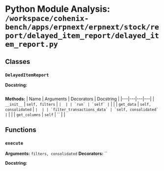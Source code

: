 # Python Module Analysis: `/workspace/cohenix-bench/apps/erpnext/erpnext/stock/report/delayed_item_report/delayed_item_report.py`

## Classes

### `DelayedItemReport`


**Docstring:**
```

```

**Methods:**
| Name | Arguments | Decorators | Docstring |
|---|---|---|---|
| `__init__` | `self, filters` | `` |  |
| `run` | `self` | `` |  |
| `get_data` | `self, consolidated` | `` |  |
| `filter_transactions_data` | `self, consolidated` | `` |  |
| `get_columns` | `self` | `` |  |





## Functions

### `execute`
**Arguments:** `filters, consolidated`
**Decorators:** ``

**Docstring:**
```

```

